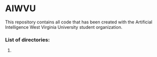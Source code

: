 # AIWVU
This repository contains all code that has been created with the Artificial Intelligence West Virginia University student organization. 

### List of directories: 
1. 
